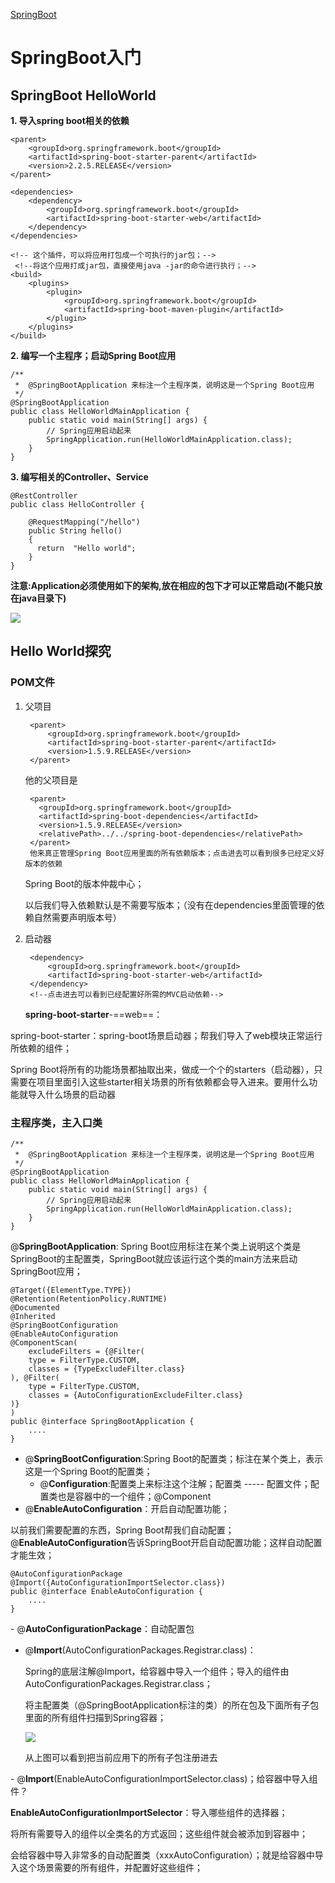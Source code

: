 <a href="http://120.77.237.175:9080/photos/springboot">SpringBoot</a>

# SpringBoot入门 #

## SpringBoot HelloWorld ##

**1. 导入spring boot相关的依赖**

    <parent>
        <groupId>org.springframework.boot</groupId>
        <artifactId>spring-boot-starter-parent</artifactId>
        <version>2.2.5.RELEASE</version>
    </parent>

    <dependencies>
        <dependency>
            <groupId>org.springframework.boot</groupId>
            <artifactId>spring-boot-starter-web</artifactId>
        </dependency>
    </dependencies>

	<!-- 这个插件，可以将应用打包成一个可执行的jar包；-->
	 <!--将这个应用打成jar包，直接使用java -jar的命令进行执行；-->
    <build>
        <plugins>
            <plugin>
                <groupId>org.springframework.boot</groupId>
                <artifactId>spring-boot-maven-plugin</artifactId>
            </plugin>
        </plugins>
    </build>

**2. 编写一个主程序；启动Spring Boot应用**

	/**
	 *  @SpringBootApplication 来标注一个主程序类，说明这是一个Spring Boot应用
	 */
	@SpringBootApplication
	public class HelloWorldMainApplication {
	    public static void main(String[] args) {
	        // Spring应用启动起来
	        SpringApplication.run(HelloWorldMainApplication.class);
	    }
	}

**3. 编写相关的Controller、Service**

	@RestController
	public class HelloController {
	
	    @RequestMapping("/hello")
	    public String hello()
	    {
	      return  "Hello world";
	    }
	}

**注意:Application必须使用如下的架构,放在相应的包下才可以正常启动(不能只放在java目录下)**

![](http://120.77.237.175:9080/photos/springboot/01.png)

## Hello World探究 ##

### POM文件 ###

1. 父项目

		<parent>
		    <groupId>org.springframework.boot</groupId>
		    <artifactId>spring-boot-starter-parent</artifactId>
		    <version>1.5.9.RELEASE</version>
		</parent>

	他的父项目是
	
		<parent>
		  <groupId>org.springframework.boot</groupId>
		  <artifactId>spring-boot-dependencies</artifactId>
		  <version>1.5.9.RELEASE</version>
		  <relativePath>../../spring-boot-dependencies</relativePath>
		</parent>
		他来真正管理Spring Boot应用里面的所有依赖版本；点击进去可以看到很多已经定义好版本的依赖

	Spring Boot的版本仲裁中心；

	以后我们导入依赖默认是不需要写版本；（没有在dependencies里面管理的依赖自然需要声明版本号）

2. 启动器

	  	<dependency>
	        <groupId>org.springframework.boot</groupId>
	        <artifactId>spring-boot-starter-web</artifactId>
	    </dependency>
		<!--点击进去可以看到已经配置好所需的MVC启动依赖-->

	**spring-boot-starter**-==web==：
	
​spring-boot-starter：spring-boot场景启动器；帮我们导入了web模块正常运行所依赖的组件；
	
Spring Boot将所有的功能场景都抽取出来，做成一个个的starters（启动器），只需要在项目里面引入这些starter相关场景的所有依赖都会导入进来。要用什么功能就导入什么场景的启动器

### 主程序类，主入口类 ###

	/**
	 *  @SpringBootApplication 来标注一个主程序类，说明这是一个Spring Boot应用
	 */
	@SpringBootApplication
	public class HelloWorldMainApplication {
	    public static void main(String[] args) {
	        // Spring应用启动起来
	        SpringApplication.run(HelloWorldMainApplication.class);
	    }
	}


@**SpringBootApplication**:    Spring Boot应用标注在某个类上说明这个类是SpringBoot的主配置类，SpringBoot就应该运行这个类的main方法来启动SpringBoot应用；

	@Target({ElementType.TYPE})
	@Retention(RetentionPolicy.RUNTIME)
	@Documented
	@Inherited
	@SpringBootConfiguration
	@EnableAutoConfiguration
	@ComponentScan(
	    excludeFilters = {@Filter(
	    type = FilterType.CUSTOM,
	    classes = {TypeExcludeFilter.class}
	), @Filter(
	    type = FilterType.CUSTOM,
	    classes = {AutoConfigurationExcludeFilter.class}
	)}
	)
	public @interface SpringBootApplication {
		....
	}

- @**SpringBootConfiguration**:Spring Boot的配置类；标注在某个类上，表示这是一个Spring Boot的配置类；
	- @**Configuration**:配置类上来标注这个注解；配置类 -----  配置文件；配置类也是容器中的一个组件；@Component
- @**EnableAutoConfiguration**：开启自动配置功能；

​以前我们需要配置的东西，Spring Boot帮我们自动配置；@**EnableAutoConfiguration**告诉SpringBoot开启自动配置功能；这样自动配置才能生效；


	@AutoConfigurationPackage
	@Import({AutoConfigurationImportSelector.class})
	public @interface EnableAutoConfiguration {
		....
	}

​- @**AutoConfigurationPackage**：自动配置包

- @**Import**(AutoConfigurationPackages.Registrar.class)：

	Spring的底层注解@Import，给容器中导入一个组件；导入的组件由AutoConfigurationPackages.Registrar.class；

	将主配置类（@SpringBootApplication标注的类）的所在包及下面所有子包里面的所有组件扫描到Spring容器；

	![](http://120.77.237.175:9080/photos/springboot/02.jpg)
	
	从上图可以看到把当前应用下的所有子包注册进去

​- @**Import**(EnableAutoConfigurationImportSelector.class)；给容器中导入组件？

​	**EnableAutoConfigurationImportSelector**：导入哪些组件的选择器；
	
​	将所有需要导入的组件以全类名的方式返回；这些组件就会被添加到容器中；

​	会给容器中导入非常多的自动配置类（xxxAutoConfiguration）；就是给容器中导入这个场景需要的所有组件，并配置好这些组件；		